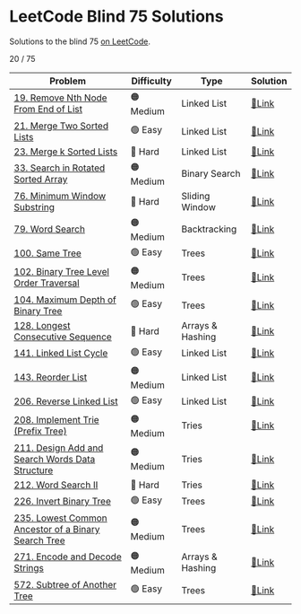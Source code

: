 # LeetCode Blind 75 Solutions
Solutions to the blind 75 [on LeetCode](https://leetcode.com/discuss/general-discussion/460599/blind-75-leetcode-questions).

20 / 75

| Problem | Difficulty | Type | Solution |
| --- | --- | --- | --- |
| [19. Remove Nth Node From End of List](https://leetcode.com/problems/remove-nth-node-from-end-of-list/) | 🟠 Medium | Linked List | [🔗Link](019-remove-nth-node-from-end-of-list) |
| [21. Merge Two Sorted Lists](https://leetcode.com/problems/merge-two-sorted-lists/) | 🟢 Easy | Linked List | [🔗Link](021-merge-two-sorted-lists) |
| [23. Merge k Sorted Lists](https://leetcode.com/problems/merge-k-sorted-lists/) | 🔴 Hard | Linked List | [🔗Link](023-merge-k-sorted-lists) |
| [33. Search in Rotated Sorted Array](https://leetcode.com/problems/search-in-rotated-sorted-array/) | 🟠 Medium | Binary Search | [🔗Link](033-search-in-rotated-sorted-array) |
| [76. Minimum Window Substring](https://leetcode.com/problems/minimum-window-substring/) | 🔴 Hard | Sliding Window | [🔗Link](076-minimum-window-substring) |
| [79. Word Search](https://leetcode.com/problems/word-search/) | 🟠 Medium | Backtracking | [🔗Link](079-word-search) |
| [100. Same Tree](https://leetcode.com/problems/same-tree/) | 🟢 Easy | Trees | [🔗Link](100-same-tree) |
| [102. Binary Tree Level Order Traversal](https://leetcode.com/problems/binary-tree-level-order-traversal/) | 🟠 Medium | Trees | [🔗Link](102-binary-tree-level-order-traversal) |
| [104. Maximum Depth of Binary Tree](https://leetcode.com/problems/maximum-depth-of-binary-tree/) | 🟢 Easy | Trees | [🔗Link](104-maximum-depth-of-binary-tree) |
| [128. Longest Consecutive Sequence](https://leetcode.com/problems/longest-consecutive-sequence/) | 🔴 Hard | Arrays & Hashing | [🔗Link](128-longest-consecutive-sequence) |
| [141. Linked List Cycle](https://leetcode.com/problems/linked-list-cycle/) | 🟢 Easy | Linked List | [🔗Link](141-linked-list-cycle) |
| [143. Reorder List](https://leetcode.com/problems/reorder-list/) | 🟠 Medium | Linked List | [🔗Link](143-reorder-list) |
| [206. Reverse Linked List](https://leetcode.com/problems/reverse-linked-list/) | 🟢 Easy | Linked List | [🔗Link](206-reverse-linked-list) |
| [208. Implement Trie (Prefix Tree)](https://leetcode.com/problems/implement-trie-prefix-tree/) | 🟠 Medium | Tries | [🔗Link](208-implement-trie-prefix-tree) |
| [211. Design Add and Search Words Data Structure](https://leetcode.com/problems/design-add-and-search-words-data-structure/) | 🟠 Medium | Tries | [🔗Link](211-design-add-and-search-words-data-structure) |
| [212. Word Search II](https://leetcode.com/problems/word-search-ii/) | 🔴 Hard | Tries | [🔗Link](212-word-search-ii) |
| [226. Invert Binary Tree](https://leetcode.com/problems/invert-binary-tree/) | 🟢 Easy | Trees | [🔗Link](226-invert-binary-tree) |
| [235. Lowest Common Ancestor of a Binary Search Tree](https://leetcode.com/problems/lowest-common-ancestor-of-a-binary-search-tree/) | 🟠 Medium | Trees | [🔗Link](235-lowest-common-ancestor-of-a-binary-search-tree) |
| [271. Encode and Decode Strings](https://leetcode.com/problems/encode-and-decode-strings/) | 🟠 Medium | Arrays & Hashing | [🔗Link](271-encode-and-decode-strings) |
| [572. Subtree of Another Tree](https://leetcode.com/problems/subtree-of-another-tree/) | 🟢 Easy | Trees | [🔗Link](572-subtree-of-another-tree) |
